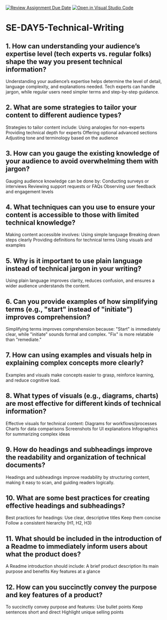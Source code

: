 [![Review Assignment Due Date](https://classroom.github.com/assets/deadline-readme-button-22041afd0340ce965d47ae6ef1cefeee28c7c493a6346c4f15d667ab976d596c.svg)](https://classroom.github.com/a/zsAR-pyY)
[![Open in Visual Studio Code](https://classroom.github.com/assets/open-in-vscode-2e0aaae1b6195c2367325f4f02e2d04e9abb55f0b24a779b69b11b9e10269abc.svg)](https://classroom.github.com/online_ide?assignment_repo_id=18495048&assignment_repo_type=AssignmentRepo)
# SE-DAY5-Technical-Writing
## 1. How can understanding your audience’s expertise level (tech experts vs. regular folks) shape the way you present technical information?
Understanding your audience’s expertise helps determine the level of detail, language complexity, and explanations needed. Tech experts can handle jargon, while regular users need simpler terms and step-by-step guidance.
## 2. What are some strategies to tailor your content to different audience types?
Strategies to tailor content include:
Using analogies for non-experts
Providing technical depth for experts
Offering optional advanced sections
Adjusting tone and terminology based on the audience
## 3. How can you gauge the existing knowledge of your audience to avoid overwhelming them with jargon?
Gauging audience knowledge can be done by:
Conducting surveys or interviews
Reviewing support requests or FAQs
Observing user feedback and engagement levels
## 4. What techniques can you use to ensure your content is accessible to those with limited technical knowledge?
Making content accessible involves:
Using simple language
Breaking down steps clearly
Providing definitions for technical terms
Using visuals and examples
## 5. Why is it important to use plain language instead of technical jargon in your writing?
Using plain language improves clarity, reduces confusion, and ensures a wider audience understands the content.
## 6. Can you provide examples of how simplifying terms (e.g., "start" instead of "initiate") improves comprehension?
Simplifying terms improves comprehension because:
"Start" is immediately clear, while "initiate" sounds formal and complex.
"Fix" is more relatable than "remediate."
## 7. How can using examples and visuals help in explaining complex concepts more clearly?
Examples and visuals make concepts easier to grasp, reinforce learning, and reduce cognitive load.
## 8. What types of visuals (e.g., diagrams, charts) are most effective for different kinds of technical information?
Effective visuals for technical content:
Diagrams for workflows/processes
Charts for data comparisons
Screenshots for UI explanations
Infographics for summarizing complex ideas
## 9. How do headings and subheadings improve the readability and organization of technical documents?
Headings and subheadings improve readability by structuring content, making it easy to scan, and guiding readers logically.
## 10. What are some best practices for creating effective headings and subheadings?
Best practices for headings:
Use clear, descriptive titles
Keep them concise
Follow a consistent hierarchy (H1, H2, H3)
## 11. What should be included in the introduction of a Readme to immediately inform users about what the product does?
A Readme introduction should include:
A brief product description
Its main purpose and benefits
Key features at a glance
## 12. How can you succinctly convey the purpose and key features of a product?
To succinctly convey purpose and features:
Use bullet points
Keep sentences short and direct
Highlight unique selling points
